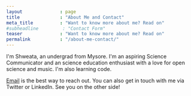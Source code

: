 ```yaml
---
layout              : page
title               : "About Me and Contact"
meta_title          : "Want to know more about me? Read on"
#subheadline         : "Contact Form"
teaser              : "Want to know more about me? Read on"
permalink           : "/about-me-contact/"
---
```

I'm Shweata, an undergrad from Mysore. I'm an aspiring Science Communicator and an science education enthusiast with a love for open science and music. I'm also learning code.

[Email](shweata.hegde@gmail.com) is the best way to reach out. You can also get in touch with me via Twitter or LinkedIn. See you on the other side!